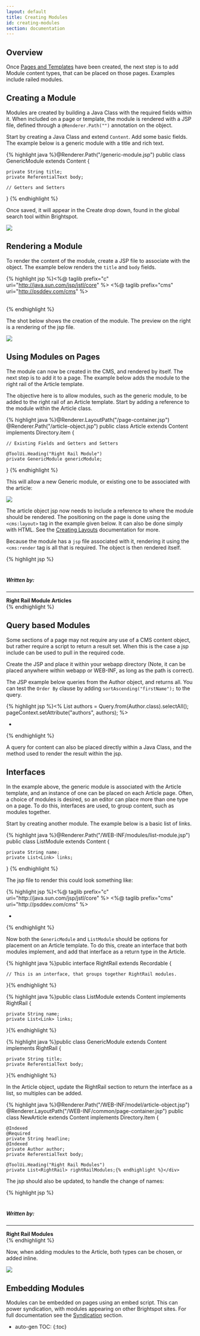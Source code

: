```yaml
---
layout: default
title: Creating Modules
id: creating-modules
section: documentation
---
```

<div markdown="1" class="span8">

## Overview

Once [Pages and Templates](/new-page.html) have been created, the next step is to add Module content types, that can be placed on those pages. Examples include railed modules.

## Creating a Module

Modules are created by building a Java Class with the required fields within it. When included on a page or template, the module is rendered with a JSP file, defined through a `@Renderer.Path("")` annotation on the object.

Start by creating a Java Class and extend `Content`. Add some basic fields. The example below is a generic module with a title and rich text.

{% highlight java %}@Renderer.Path("/generic-module.jsp")
public class GenericModule extends Content {

	private String title;
	private ReferentialText body;

	// Getters and Setters
}
{% endhighlight %}

Once saved, it will appear in the Create drop down, found in the global search tool within Brightspot.

![](http://docs.brightspot.s3.amazonaws.com/generic-module.png)

## Rendering a Module

To render the content of the module, create a JSP file to associate with the object. The example below renders the `title` and `body` fields.

{% highlight jsp %}<%@ taglib prefix="c" uri="http://java.sun.com/jsp/jstl/core" %>
<%@ taglib prefix="cms" uri="http://psddev.com/cms" %>

<div>
    <strong><c:out value="${content.title}"/></strong><br/>
    <cms:render value="${content.body}"/>
</div>
{% endhighlight %}

The shot below shows the creation of the module. The preview on the right is a rendering of the jsp file.

![](http://docs.brightspot.s3.amazonaws.com/creating-single-module.png)


## Using Modules on Pages

The module can now be created in the CMS, and rendered by itself. The next step is to add it to a page. The example below adds the module to the right rail of the Article template.

The objective here is to allow modules, such as the generic module, to be added to the right rail of an Article template. Start by adding a reference to the module within the Article class.

<div class="highlight">{% highlight java %}@Renderer.LayoutPath("/page-container.jsp")
@Renderer.Path("/article-object.jsp")
public class Article extends Content implements Directory.item {

    // Existing Fields and Getters and Setters
    
    @ToolUi.Heading("Right Rail Module")
    private GenericModule genericModule;
}
{% endhighlight %}</div>

This will allow a new Generic module, or existing one to be associated with the article:

![](http://docs.brightspot.s3.amazonaws.com/associate-new-rightrail.png)

The article object jsp now needs to include a reference to where the module should be rendered. The positioning on the page is done using the `<cms:layout>` tag in the example given below. It can also be done simply with HTML. See the [Creating Layouts](new-page.html) documentation for more.

Because the module has a `jsp` file associated with it, rendering it using the `<cms:render` tag is all that is required. The object is then rendered itself.

<div class="highlight">{% highlight jsp %}<cms:layout class="article-layout">
    <cms:render area="content">
        <h1><cms:render value="${content.headline}"/></h1>
        <h5>Written by: <c:out value="${content.author.name}"/></h5>
        <cms:render value="${content.body}" /><hr>
	  </cms:render>
    <cms:render area="right">
        <div>
            <strong>Right Rail Module Articles</strong>
            <cms:render value="${content.genericModule}" />
         </div>
    </cms:render>
</cms:layout>
{% endhighlight %}</div>

## Query based Modules

Some sections of a page may not require any use of a CMS content object, but rather require a script to return a result set. When this is the case a jsp include can be used to pull in the required code.

Create the JSP and place it within your webapp directory (Note, it can be placed anywhere within webapp or WEB-INF, as long as the path is correct).

The JSP example below queries from the Author object, and returns all. You can test the `Order By` clause by adding `sortAscending("firstName");` to the query.


<div class="highlight">{% highlight jsp %}<%  List<Author> authors = Query.from(Author.class).selectAll();
    pageContext.setAttribute("authors", authors);
%>
<ul>
  <c:forEach var="item" items="${authors}">
    <li><c:out value="${item.firstName}" /> <c:out value="${item.lastName}" /></li>
  </c:forEach>
</ul>
{% endhighlight %}</div>

A query for content can also be placed directly within a Java Class, and the method used to render the result within the jsp.

## Interfaces

In the example above, the generic module is associated with the Article template, and an instance of one can be placed on each Article page. Often, a choice of modules is desired, so an editor can place more than one type on a page. To do this, interfaces are used, to group content, such as modules together.

Start by creating another module. The example below is a basic list of links.

<div class="highlight">{% highlight java %}@Renderer.Path("/WEB-INF/modules/list-module.jsp")
public class ListModule extends Content {

    private String name;
    private List<Link> links;
}
{% endhighlight %}</div>

The jsp file to render this could look something like:

<div class="highlight">{% highlight jsp %}<%@ taglib prefix="c" uri="http://java.sun.com/jsp/jstl/core" %>
<%@ taglib prefix="cms" uri="http://psddev.com/cms" %>

<div>
    <strong><c:out value="${content.name}"/></strong>
    <ul>
     <c:forEach var="item" items="${content.links}">
      <li>
        <cms:a href="${item.url}">
        <cms:render value="${item.text}" />
        </cms:a>
      </li>
     </c:forEach>
    </ul>
</div>
{% endhighlight %}</div>

Now both the `GenericModule` and `ListModule` should be options for placement on an Article template. To do this, create an interface that both modules implement, and add that interface as a return type in the Article.

<div class="highlight">{% highlight java %}public interface RightRail extends Recordable {

	// This is an interface, that groups together RightRail modules.

}{% endhighlight %}</div>


<div class="highlight">{% highlight java %}public class ListModule extends Content implements RightRail {

	private String name;
	private List<Link> links;

}{% endhighlight %}</div>

<div class="highlight">{% highlight java %}public class GenericModule extends Content implements RightRail {

	private String title;
	private ReferentialText body;

}{% endhighlight %}</div>

In the Article object, update the RightRail section to return the interface as a list, so multiples can be added.

<div class="highlight">{% highlight java %}@Renderer.Path("/WEB-INF/model/article-object.jsp")
@Renderer.LayoutPath("/WEB-INF/common/page-container.jsp")
public class NewArticle extends Content implements Directory.Item {

	@Indexed
	@Required
	private String headline;
	@Indexed
	private Author author;
	private ReferentialText body;

 	@ToolUi.Heading("Right Rail Modules")
	private List<RightRail> rightRailModules;{% endhighlight %}</div>
	
The jsp should also be updated, to handle the change of names:

<div class="highlight">{% highlight jsp %}<cms:layout class="article-layout">
    <cms:render area="content">
        <h1><cms:render value="${content.headline}"/></h1>
        <h5>Written by: <c:out value="${content.author.name}"/></h5>
        <cms:render value="${content.body}" /><hr>
	  </cms:render>
    <cms:render area="right">
        <div>
            <strong>Right Rail Modules</strong>
            <cms:render value="${content.rightRailModules}" />
         </div>
    </cms:render>
</cms:layout>
{% endhighlight %}</div>

Now, when adding modules to the Article, both types can be chosen, or added inline.

![](http://docs.brightspot.s3.amazonaws.com/creating-interfaces.png)

## Embedding Modules

Modules can be embedded on pages using an embed script. This can power syndication, with modules appearing on other Brightspot sites. For full documentation see the [Syndication](syndication.html) section.



</div>

<div class="span4 dari-docs-sidebar">
<div markdown="1" style="position:scroll;" class="well sidebar-nav">


* auto-gen TOC:
{:toc}

</div>
</div>